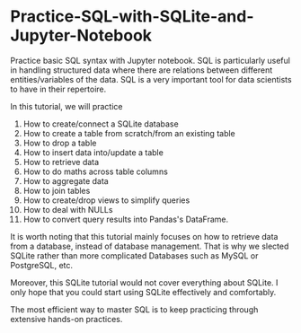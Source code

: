 # Practice-SQL-with-SQLite-and-Jupyter-Notebook
Practice basic SQL syntax with Jupyter notebook. SQL is particularly useful in handling structured data where there are relations between different entities/variables of the data. SQL is a very important tool for data scientists to have in their repertoire.

In this tutorial, we will practice
1. How to create/connect a SQLite database
2. How to create a table from scratch/from an existing table
3. How to drop a table
4. How to insert data into/update a table
5. How to retrieve data
6. How to do maths across table columns
7. How to aggregate data
8. How to join tables
9. How to create/drop views to simplify queries
10. How to deal with NULLs
11. How to convert query results into Pandas's DataFrame.

It is worth noting that this tutorial mainly focuses on how to retrieve data from a database, instead of database management. That is why we slected SQLite rather than more complicated Databases such as MySQL or PostgreSQL, etc. 

Moreover, this SQLite tutorial would not cover everything about SQLite. I only hope that you could start using SQLite effectively and comfortably. 

The most efficient way to master SQL is to keep practicing through extensive hands-on practices.
